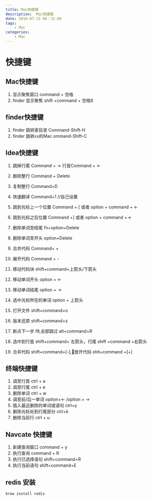 ```yaml
---
title: Mac快捷键
description:  Mac快捷键 
date: 2018-07-15 08：31:00
tags: 
    - Mac
categories:
    - Mac
---
```


# 快捷键

## Mac快捷键
1. 显示聚焦窗口 command + 空格
2. finder 显示聚焦 shift +command + 空格ß

## finder快捷键
1. finder 跳转家目录  Command-Shift-H
2. finder 跳转xx的Mac ommand-Shift-C

## Idea快捷键
1. 跳掉行尾 Command + -> 行首Command + <-
2. 删除整行 Command + Delete 
3. 复制整行 Command+D
4. 快速翻译 Command+1 //自己设置
5. 跳到光标上一个位置 Command + [ 或者 option + command + <-
6. 跳到光标之后位置 Command +] 或者 option + command +->

6. 删除单词至结尾 fn+option+Delete
7. 删除单词至开头 option+Delete

8. 合并代码  Command+ +
9. 展开代码 Command + -

10. 移动代码块  shift+command+上箭头/下箭头
11. 移动单词开头 option + <- 
12. 移动单词结尾 option + ->
13. 选中光标所在的单词 option + 上箭头
15. 打开文件 shift+command+o

16. 版本还原 shift+command+z
17. 断点下一步 f8,全部跳过 alt+command+R
18. 选中到行首 shift+command+ 左箭头，行尾 shift +command +右箭头
19. 合并代码 shift+command+[-],放开代码 shit+command +[+]

## 终端快捷键
1. 调至行首 ctrl + a
2. 调至行尾 ctrl + e
3. 删除单词 ctrl + w
4. 调至前/后一单词 option+<- /option + ->
5. 插入最近删除的单词或语句  ctrl+y
6. 删除光标处到行尾部分 ctrl+k 
7. 删除当前行 ctrl + u

## Navcate 快捷键
1. 新建查询窗口 command + y
2. 执行查询 command + R
3. 执行已选择语句  shift+command+R
4. 执行当前语句 shift+command+E
## redis 安装

```bash
brew install redis 
```
